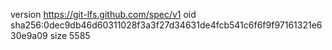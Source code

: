 version https://git-lfs.github.com/spec/v1
oid sha256:0dec9db46d60311028f3a3f27d34631de4fcb541c6f6f9f97161321e630e9a09
size 5585

